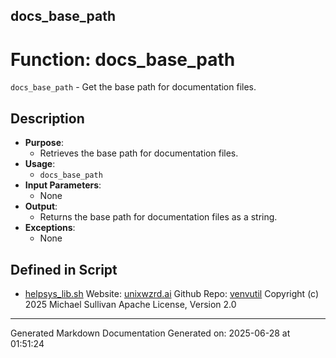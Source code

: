 ## docs_base_path
# Function: docs_base_path
 `docs_base_path` - Get the base path for documentation files.
## Description
- **Purpose**:
  - Retrieves the base path for documentation files.
- **Usage**: 
  - `docs_base_path`
- **Input Parameters**: 
  - None
- **Output**: 
  - Returns the base path for documentation files as a string.
- **Exceptions**: 
  - None

## Defined in Script

* [helpsys_lib.sh](../helpsys_lib_sh.md)
Website: [unixwzrd.ai](https://unixwzrd.ai)
Github Repo: [venvutil](https://github.com/unixwzrd/venvutil)
Copyright (c) 2025 Michael Sullivan
Apache License, Version 2.0

---

Generated Markdown Documentation
Generated on: 2025-06-28 at 01:51:24
